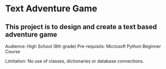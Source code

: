 # Text Adventure Game
## This project is to design and create a text based adventure game

Audience: High School (8th grade)
Pre-requisits: Microsoft Python Beginner Course

Limitation: No use of classes, dictionaries or database connections.


